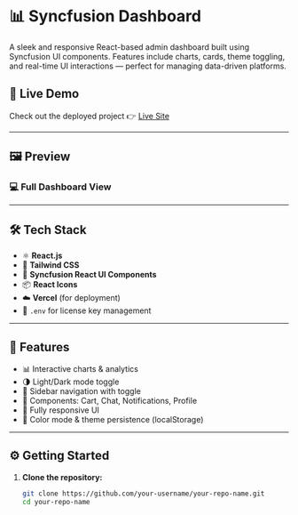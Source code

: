 # 📊 Syncfusion Dashboard

A sleek and responsive React-based admin dashboard built using Syncfusion UI components. Features include charts, cards, theme toggling, and real-time UI interactions — perfect for managing data-driven platforms.

## 🚀 Live Demo

Check out the deployed project 👉 [Live Site](https://your-vercel-app-url.vercel.app)

---

## 🖼️ Preview

### 💻 Full Dashboard View


---

## 🛠️ Tech Stack

- ⚛️ **React.js**
- 🎨 **Tailwind CSS**
- 🧩 **Syncfusion React UI Components**
- 📦 **React Icons**
- ☁️ **Vercel** (for deployment)
- 🔐 `.env` for license key management

---

## 🌟 Features

- 📊 Interactive charts & analytics
- 🌗 Light/Dark mode toggle
- 🧭 Sidebar navigation with toggle
- 🛒 Components: Cart, Chat, Notifications, Profile
- 📱 Fully responsive UI
- 🎨 Color mode & theme persistence (localStorage)

---

## ⚙️ Getting Started

1. **Clone the repository:**
   ```bash
   git clone https://github.com/your-username/your-repo-name.git
   cd your-repo-name

